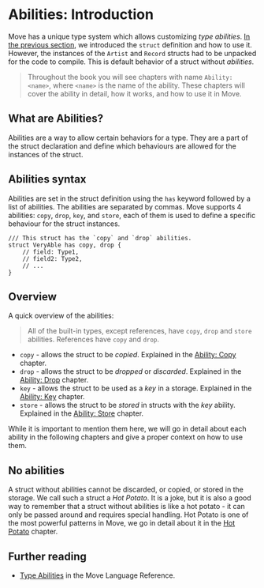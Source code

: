 # Abilities: Introduction

Move has a unique type system which allows customizing _type abilities_. [In the previous section](./struct.md), we introduced the `struct` definition and how to use it. However, the instances of the `Artist` and `Record` structs had to be unpacked for the code to compile. This is default behavior of a struct without _abilities_.

> Throughout the book you will see chapters with name `Ability: <name>`, where `<name>` is the name of the ability. These chapters will cover the ability in detail, how it works, and how to use it in Move.

## What are Abilities?

Abilities are a way to allow certain behaviors for a type. They are a part of the struct declaration and define which behaviours are allowed for the instances of the struct.

## Abilities syntax

Abilities are set in the struct definition using the `has` keyword followed by a list of abilities. The abilities are separated by commas. Move supports 4 abilities: `copy`, `drop`, `key`, and `store`, each of them is used to define a specific behaviour for the struct instances.

```move
/// This struct has the `copy` and `drop` abilities.
struct VeryAble has copy, drop {
    // field: Type1,
    // field2: Type2,
    // ...
}
```

## Overview

A quick overview of the abilities:

> All of the built-in types, except references, have `copy`, `drop` and `store` abilities. References have `copy` and `drop`.

- `copy` - allows the struct to be *copied*. Explained in the [Ability: Copy](./copy-ability.md) chapter.
- `drop` - allows the struct to be *dropped* or *discarded*. Explained in the [Ability: Drop](./drop-ability.md) chapter.
- `key` - allows the struct to be used as a *key* in a storage. Explained in the [Ability: Key](./../storage/key-ability.md) chapter.
- `store` - allows the struct to be *stored* in structs with the *key* ability. Explained in the [Ability: Store](./../storage/store-ability.md) chapter.

While it is important to mention them here, we will go in detail about each ability in the following chapters and give a proper context on how to use them.

## No abilities

A struct without abilities cannot be discarded, or copied, or stored in the storage. We call such a struct a _Hot Potato_. It is a joke, but it is also a good way to remember that a struct without abilities is like a hot potato - it can only be passed around and requires special handling. Hot Potato is one of the most powerful patterns in Move, we go in detail about it in the [Hot Potato](./../programmability/hot-potato.md) chapter.

## Further reading

- [Type Abilities](/reference/type-abilities.html) in the Move Language Reference.
